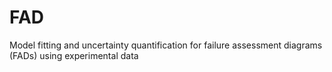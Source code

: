 # FAD
Model fitting and uncertainty quantification for failure assessment diagrams (FADs) using experimental data
